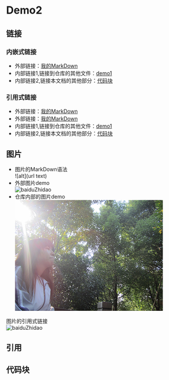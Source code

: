 # Demo2

## 链接

### 内嵌式链接
- 外部链接：[我的MarkDown](https://github.com/sunshaochen/MarkDown)
- 内部链接1,链接到仓库的其他文件：[demo1](Demo1.md)
- 内部链接2,链接本文档的其他部分：[代码块](Demo2.md#代码块)

### 引用式链接
- 外部链接：[我的MarkDown]
- 外部链接：[我的MarkDown][MarkDown]
- 内部链接1,链接到仓库的其他文件：[demo1]
- 内部链接2,链接本文档的其他部分：[代码块]


## 图片

- 图片的MarkDown语法  
   ![alt](url text)
- 外部图片demo  
![baiduZhidao](https://gss0.bdstatic.com/7051cy792sgCpNKfpU_Y_D3/static/common/widget/search-box-new/img/logo-zhidao_b2da087.png?__sprite "百度知道")
- 仓库内部的图片demo  
![MyLove](imgs/1.JPG 'MyLove')

图片的引用式链接  
![baiduZhidao][baidu_log]


## 引用

## 代码块



<!-- 下面是本文档中用到的链接 -->
[我的MarkDown]: https://github.com/sunshaochen/MarkDown
[MarkDown]: https://github.com/sunshaochen/MarkDown
[demo1]: Demo1.md
[代码块]: Demo2.md#代码块

[baidu_log]: https://gss0.bdstatic.com/7051cy792sgCpNKfpU_Y_D3/static/common/widget/search-box-new/img/logo-zhidao_b2da087.png?__sprite 
